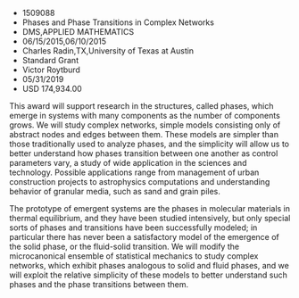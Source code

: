 
* 1509088
* Phases and Phase Transitions in Complex Networks
* DMS,APPLIED MATHEMATICS
* 06/15/2015,06/10/2015
* Charles Radin,TX,University of Texas at Austin
* Standard Grant
* Victor Roytburd
* 05/31/2019
* USD 174,934.00

This award will support research in the structures, called phases, which emerge
in systems with many components as the number of components grows. We will study
complex networks, simple models consisting only of abstract nodes and edges
between them. These models are simpler than those traditionally used to analyze
phases, and the simplicity will allow us to better understand how phases
transition between one another as control parameters vary, a study of wide
application in the sciences and technology. Possible applications range from
management of urban construction projects to astrophysics computations and
understanding behavior of granular media, such as sand and grain piles.

The prototype of emergent systems are the phases in molecular materials in
thermal equilibrium, and they have been studied intensively, but only special
sorts of phases and transitions have been successfully modeled; in particular
there has never been a satisfactory model of the emergence of the solid phase,
or the fluid-solid transition. We will modify the microcanonical ensemble of
statistical mechanics to study complex networks, which exhibit phases analogous
to solid and fluid phases, and we will exploit the relative simplicity of these
models to better understand such phases and the phase transitions between them.
